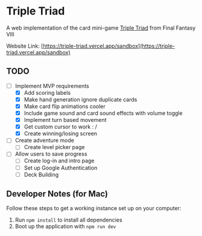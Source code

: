# Triple Triad
A web implementation of the card mini-game [Triple Triad](https://finalfantasy.fandom.com/wiki/Triple_Triad_(Final_Fantasy_VIII)) from Final Fantasy VIII

Website Link: [https://triple-triad.vercel.app/sandbox](https://triple-triad.vercel.app/sandbox)

## TODO
- [ ] Implement MVP requirements
    - [x] Add scoring labels
    - [x] Make hand generation ignore duplicate cards
    - [x] Make card flip animations cooler
    - [x] Include game sound and card sound effects with volume toggle
    - [x] Implement turn based movement
    - [x] Get custom cursor to work : /
    - [x] Create winning/losing screen
- [ ] Create adventure mode
    - [ ] Create level picker page
- [ ] Allow users to save progress
    - [ ] Create log-in and intro page
    - [ ] Set up Google Authentication
    - [ ] Deck Building

## Developer Notes (for Mac)
Follow these steps to get a working instance set up on your computer:

1) Run `npm install` to install all dependencies
2) Boot up the application with `npm run dev`
